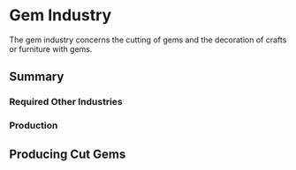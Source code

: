 # Gem Industry

The gem industry concerns the cutting of gems and the decoration of crafts or furniture with gems.

## Summary

### Required Other Industries

### Production

## Producing Cut Gems
